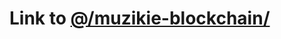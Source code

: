 # Link to [@/muzikie-blockchain/](https://github.com/ilovehackathons/muzikie-blockchain/tree/nextjs-frontend)
